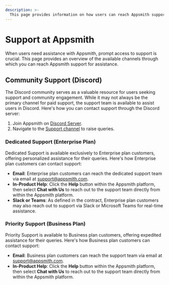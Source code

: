 ```yaml
---
description: >-
  This page provides information on how users can reach Appsmith support.
---
```


# Support at Appsmith

When users need assistance with Appsmith, prompt access to support is crucial. This page provides an overview of the available channels through which you can reach Appsmith support for assistance.

## Community Support (Discord)

The Discord community serves as a valuable resource for users seeking support and community engagement. While it may not always be the primary channel for paid support, the support team is available to assist users in Discord. Here's how you can contact support through the Discord server:

1. Join Appsmith on [Discord Server](https://discord.gg/b6CbJ9nr).
2. Navigate to the [Support channel](https://discord.com/channels/725602949748752515/1006426744129069096) to raise queries.

### Dedicated Support (Enterprise Plan)

Dedicated Support is available exclusively to Enterprise plan customers, offering personalized assistance for their queries. Here's how Enterprise plan customers can contact support:

- **Email**: Enterprise plan customers can reach the dedicated support team via email at [support@appsmith.com](mailto:support@appsmith.com).
- **In-Product Help**: Click the **Help** button within the Appsmith platform, then select **Chat with Us** to reach out to the support team directly from within the Appsmith platform.
- **Slack or Teams**: As defined in the contract, Enterprise plan customers may also reach out to support via Slack or Microsoft Teams for real-time assistance.

### Priority Support (Business Plan)

Priority Support is available to Business plan customers, offering expedited assistance for their queries. Here's how Business plan customers can contact support:

- **Email**: Business plan customers can reach the support team via email at [support@appsmith.com](mailto:support@appsmith.com).
- **In-Product Help**: Click the **Help** button within the Appsmith platform, then select **Chat with Us** to reach out to the support team directly from within the Appsmith platform.
